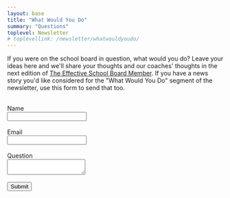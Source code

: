 ```yaml
---
layout: base
title: "What Would You Do"
summary: "Questions"
toplevel: Newsletter
# toplevellink: /newsletter/whatwouldyoudo/
---
```


If you were on the school board in question, what would you do? Leave your ideas here and we'll share your thoughts and our coaches' thoughts in the next edition of <a href="/board-member-newsletter/">The Effective School Board Member</a>. If you have a news story you'd like considered for the "What Would You Do" segment of the newsletter, use this form to send that too.<br/><br/>
<form action="https://formspree.io/f/xayzdydv" method="POST"> 
  Name<br/><input type="text" value="" name="name"><br/><br/>
  Email<br/><input type="text" value="" name="email"><br/><br/>
  Question<br/><textarea type="text" value="" name="message"></textarea><br/><br/>
  <button type="submit">Submit</button> 
  <input type="hidden" value="what would you do form" name="form">
</form>
